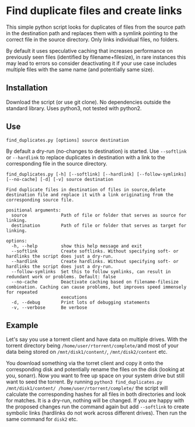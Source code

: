 # Find duplicate files and create links

This simple python script looks for duplicates of files from the source path in the destination path and replaces them with a symlink pointing to the correct file in the source directory. Only links individual files, no folders.

By default it uses speculative caching that increases performance on previously seen files (identified by filename+filesize), in rare instances this may lead to errors so consider deactivating it if your use case includes multiple files with the same name (and potentially same size).

## Installation

Download the script (or use git clone).
No dependencies outside the standard library.
Uses python3, not tested with python2.

## Use

`find_duplicates.py [options] source destination`

By default a dry-run (no-changes to destination) is started. Use `--softlink` or `--hardlink` to replace duplicates in destination with a link to the corresponding file in the source directory.

```
find_duplicates.py [-h] [--softlink] [--hardlink] [--follow-symlinks] [--no-cache] [-d] [-v] source destination

Find duplicate files in destination of files in source,delete destination file and replace it with a link originating from the corresponding source file.

positional arguments:
  source             Path of file or folder that serves as source for linking.
  destination        Path of file or folder that serves as target for linking.

options:
  -h, --help         show this help message and exit
  --softlink         Create softlinks. Without specifying soft- or hardlinks the script does just a dry-run.
  --hardlink         Create hardlinks. Without specifying soft- or hardlinks the script does just a dry-run.
  --follow-symlinks  Set this to follow symlinks, can result in redundant work or problems. Default: false
  --no-cache         Deactivate caching based on filename-filesize combination. Caching can cause problems, but improves speed immensely for repeated
                     executions
  -d, --debug        Print lots of debugging statements
  -v, --verbose      Be verbose
  ```

  ## Example

  Let's say you use a torrent client and have data on multiple drives. With the torrent directory being `/home/user/rtorrent/complete/`and most of your data being stored on `/mnt/disk1/content/`, `/mnt/disk2/content` etc.

  You download something via the torret client and copy it onto the corresponding disk and potentially rename the files on the disk (looking at you, sonarr). Now you want to free up space on your system drive but still want to seed the torrent. By running `python3 find_duplicates.py /mnt/disk1/content/ /home/user/rtorrent/complete/` the script will calculate the corresponding hashes for all files in both directories and look for matches. It is a dry-run, nothing will be changed. If you are happy with the proposed changes run the command again but add `--softlink` to create symbolic links (hardlinks do not work across different drives). Then run the same command for `disk2` etc.